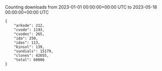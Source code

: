 
Counting downloads from 2023-01-01 00:00:00+00:00 UTC to 2023-05-18 00:00:00+00:00 UTC

```
{
    "arkode": 212,
    "cvode": 1193,
    "cvodes": 265,
    "ida": 250,
    "idas": 113,
    "kinsol": 139,
    "sundials": 15179,
    "clones": 42655,
    "total": 60006
}
```
